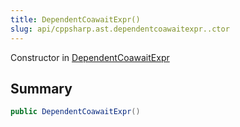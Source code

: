 ```yaml
---
title: DependentCoawaitExpr()
slug: api/cppsharp.ast.dependentcoawaitexpr..ctor
---
```

Constructor in [DependentCoawaitExpr](/api/cppsharp/ast/dependentcoawaitexpr)

## Summary



```csharp
public DependentCoawaitExpr()
```

